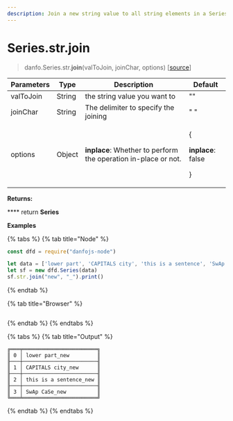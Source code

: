 ```yaml
---
description: Join a new string value to all string elements in a Series.
---
```


# Series.str.join

> danfo.Series.str.**join**(valToJoin, joinChar, options)    \[[source](https://github.com/opensource9ja/danfojs/blob/master/danfojs/src/core/strings.js#L308)]

| Parameters | Type   | Description                                                     | Default                                                |
| ---------- | ------ | --------------------------------------------------------------- | ------------------------------------------------------ |
| valToJoin  | String | the string value you want to                                    |  ""                                                    |
| joinChar   | String | The delimiter to specify the joining                            | " "                                                    |
| options    | Object | **inplace**: Whether to perform the operation in-place or not.  | <p>{</p><p><strong>inplace</strong>: false</p><p>}</p> |

**Returns:**

&#x20;  ****   return **Series**

**Examples**

{% tabs %}
{% tab title="Node" %}
```javascript
const dfd = require("danfojs-node")

let data = ['lower part', 'CAPITALS city', 'this is a sentence', 'SwAp CaSe']
let sf = new dfd.Series(data)
sf.str.join("new", "_").print()
```
{% endtab %}

{% tab title="Browser" %}
```
```
{% endtab %}
{% endtabs %}

{% tabs %}
{% tab title="Output" %}
```
╔═══╤════════════════════════╗
║ 0 │ lower part_new         ║
╟───┼────────────────────────╢
║ 1 │ CAPITALS city_new      ║
╟───┼────────────────────────╢
║ 2 │ this is a sentence_new ║
╟───┼────────────────────────╢
║ 3 │ SwAp CaSe_new          ║
╚═══╧════════════════════════╝
```
{% endtab %}
{% endtabs %}
